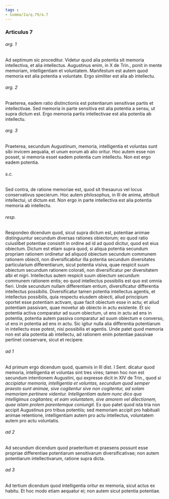 ```yaml
---
tags : 
- Summa/Ia/q.79/a.7
---
```


### Articulus 7

###### arg. 1
Ad septimum sic proceditur. Videtur quod alia potentia sit memoria intellectiva, et alia intellectus. Augustinus enim, in X de Trin., ponit in mente memoriam, intelligentiam et voluntatem. Manifestum est autem quod memoria est alia potentia a voluntate. Ergo similiter est alia ab intellectu.

###### arg. 2
Praeterea, eadem ratio distinctionis est potentiarum sensitivae partis et intellectivae. Sed memoria in parte sensitiva est alia potentia a sensu, ut supra dictum est. Ergo memoria partis intellectivae est alia potentia ab intellectu.

###### arg. 3
Praeterea, secundum Augustinum, memoria, intelligentia et voluntas sunt sibi invicem aequalia, et unum eorum ab alio oritur. Hoc autem esse non posset, si memoria esset eadem potentia cum intellectu. Non est ergo eadem potentia.

###### s.c.
Sed contra, de ratione memoriae est, quod sit thesaurus vel locus conservativus specierum. Hoc autem philosophus, in III de anima, attribuit intellectui, ut dictum est. Non ergo in parte intellectiva est alia potentia memoria ab intellectu.

###### resp.
Respondeo dicendum quod, sicut supra dictum est, potentiae animae distinguuntur secundum diversas rationes obiectorum; eo quod ratio cuiuslibet potentiae consistit in ordine ad id ad quod dicitur, quod est eius obiectum. Dictum est etiam supra quod, si aliqua potentia secundum propriam rationem ordinetur ad aliquod obiectum secundum communem rationem obiecti, non diversificabitur illa potentia secundum diversitates particularium differentiarum, sicut potentia visiva, quae respicit suum obiectum secundum rationem colorati, non diversificatur per diversitatem albi et nigri. Intellectus autem respicit suum obiectum secundum communem rationem entis; eo quod intellectus possibilis est quo est omnia fieri. Unde secundum nullam differentiam entium, diversificatur differentia intellectus possibilis. Diversificatur tamen potentia intellectus agentis, et intellectus possibilis, quia respectu eiusdem obiecti, aliud principium oportet esse potentiam activam, quae facit obiectum esse in actu; et aliud potentiam passivam, quae movetur ab obiecto in actu existente. Et sic potentia activa comparatur ad suum obiectum, ut ens in actu ad ens in potentia, potentia autem passiva comparatur ad suum obiectum e converso, ut ens in potentia ad ens in actu. Sic igitur nulla alia differentia potentiarum in intellectu esse potest, nisi possibilis et agentis. Unde patet quod memoria non est alia potentia ab intellectu, ad rationem enim potentiae passivae pertinet conservare, sicut et recipere.

###### ad 1
Ad primum ergo dicendum quod, quamvis in III dist. I Sent. dicatur quod memoria, intelligentia et voluntas sint tres vires; tamen hoc non est secundum intentionem Augustini, qui expresse dicit in XIV de Trin., quod *si accipiatur memoria, intelligentia et voluntas, secundum quod semper praesto sunt animae, sive cogitentur sive non cogitentur, ad solam memoriam pertinere videntur. Intelligentiam autem nunc dico qua intelligimus cogitantes; et eam voluntatem, sive amorem vel dilectionem, quae istam prolem parentemque coniungit*. Ex quo patet quod ista tria non accipit Augustinus pro tribus potentiis; sed memoriam accipit pro habituali animae retentione, intelligentiam autem pro actu intellectus, voluntatem autem pro actu voluntatis.

###### ad 2
Ad secundum dicendum quod praeteritum et praesens possunt esse propriae differentiae potentiarum sensitivarum diversificativae; non autem potentiarum intellectivarum, ratione supra dicta.

###### ad 3
Ad tertium dicendum quod intelligentia oritur ex memoria, sicut actus ex habitu. Et hoc modo etiam aequatur ei; non autem sicut potentia potentiae.


